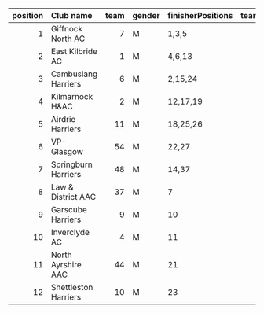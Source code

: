 |   position | Club name            |   team | gender   | finisherPositions   |   teamPoints |   penaltyPoints |   totalPoints |   totalFinishers | Website                               |
|-----------:|:---------------------|-------:|:---------|:--------------------|-------------:|----------------:|--------------:|-----------------:|:--------------------------------------|
|          1 | Giffnock North AC    |      7 | M        | 1,3,5               |            9 |               0 |             9 |               10 | https://www.giffnocknorth.co.uk/      |
|          2 | East Kilbride AC     |      1 | M        | 4,6,13              |           23 |               0 |            23 |                4 | http://www.ekac.org.uk/               |
|          3 | Cambuslang Harriers  |      6 | M        | 2,15,24             |           41 |               0 |            41 |                5 | https://cambuslangharriers.org/       |
|          4 | Kilmarnock H&AC      |      2 | M        | 12,17,19            |           48 |               0 |            48 |                6 | http://www.kilmarnockharriers.com/    |
|          5 | Airdrie Harriers     |     11 | M        | 18,25,26            |           69 |               0 |            69 |                3 | http://airdrieharriers.org/           |
|          6 | VP-Glasgow           |     54 | M        | 22,27               |           49 |              47 |            96 |                2 | https://www.vp-glasgow.com            |
|          7 | Springburn Harriers  |     48 | M        | 14,37               |           51 |              47 |            98 |                2 | https://www.springburnharriers.co.uk/ |
|          8 | Law & District AAC   |     37 | M        | 7                   |            7 |              94 |           101 |                1 | http://www.lawaac.co.uk/              |
|          9 | Garscube Harriers    |      9 | M        | 10                  |           10 |              94 |           104 |                1 | https://www.garscubeharriers.org.uk/  |
|         10 | Inverclyde AC        |      4 | M        | 11                  |           11 |              94 |           105 |                1 | https://www.inverclydeac.org/         |
|         11 | North Ayrshire AAC   |     44 | M        | 21                  |           21 |              94 |           115 |                1 | https://naathletics.co.uk/            |
|         12 | Shettleston Harriers |     10 | M        | 23                  |           23 |              94 |           117 |                1 | http://shettlestonharriers.org.uk/    |